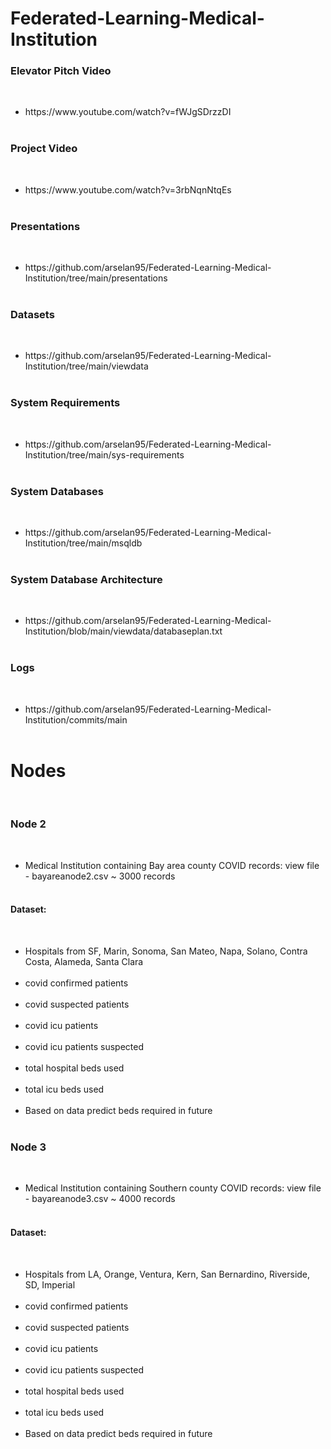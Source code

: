 # Federated-Learning-Medical-Institution

 <h3>Elevator Pitch Video</h3><br>
 <ul>
 <li>https://www.youtube.com/watch?v=fWJgSDrzzDI</li><br>
</ul>

<h3>Project Video</h3><br>
 <ul>
 <li>https://www.youtube.com/watch?v=3rbNqnNtqEs</li><br>
</ul>

<h3>Presentations</h3><br>
 <ul>
 <li>https://github.com/arselan95/Federated-Learning-Medical-Institution/tree/main/presentations</li><br>
</ul>

<h3>Datasets</h3><br>
 <ul>
 <li>https://github.com/arselan95/Federated-Learning-Medical-Institution/tree/main/viewdata</li><br>
</ul>

<h3>System Requirements</h3><br>
 <ul>
 <li>https://github.com/arselan95/Federated-Learning-Medical-Institution/tree/main/sys-requirements</li><br>
</ul>

<h3>System Databases</h3><br>
 <ul>
 <li>https://github.com/arselan95/Federated-Learning-Medical-Institution/tree/main/msqldb</li><br>
</ul>

<h3>System Database Architecture</h3><br>
 <ul>
 <li>https://github.com/arselan95/Federated-Learning-Medical-Institution/blob/main/viewdata/databaseplan.txt</li><br>
</ul>

<h3>Logs</h3><br>
 <ul>
 <li>https://github.com/arselan95/Federated-Learning-Medical-Institution/commits/main</li><br>
</ul>

<h1>Nodes</h1><br>
<h3>Node 2</h3><br>
 <ul>
 <li>Medical Institution containing Bay area county COVID records: view file - bayareanode2.csv ~ 3000 records</li><br>
 </ul> 
 <h4>Dataset: </h4><br>
 <ul>
 <li> Hospitals from SF, Marin, Sonoma, San Mateo, Napa, Solano, Contra Costa, Alameda, Santa Clara</li><br>
 <li> covid confirmed patients</li><br>
 <li> covid suspected patients</li><br>
 <li> covid icu patients</li><br>
 <li> covid icu patients suspected</li><br>
 <li> total hospital beds used</li><br>
 <li> total icu beds used</li><br>
 <li> Based on data predict beds required in future</li><br>
 </ul> 


<h3>Node 3</h3><br>
 <ul>
 <li>Medical Institution containing Southern county COVID records: view file - bayareanode3.csv ~ 4000 records</li><br>
</ul>
<h4>Dataset: </h4><br>
 <ul>
  <li> Hospitals from LA, Orange, Ventura, Kern, San Bernardino, Riverside, SD, Imperial</li><br>
 <li> covid confirmed patients</li><br>
 <li> covid suspected patients</li><br>
 <li> covid icu patients</li><br>
 <li> covid icu patients suspected</li><br>
 <li> total hospital beds used</li><br>
 <li> total icu beds used</li><br>
  <li> Based on data predict beds required in future</li><br>
 </ul> 
 


